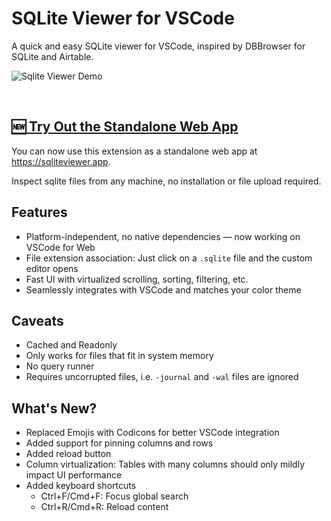 # SQLite Viewer for VSCode

A quick and easy SQLite viewer for VSCode, inspired by DBBrowser for SQLite and Airtable.

![Sqlite Viewer Demo](documentation/demo.gif)

<br/>

## [🆕 Try Out the Standalone Web App](https://sqliteviewer.app)

You can now use this extension as a standalone web app at <https://sqliteviewer.app>.

Inspect sqlite files from any machine, no installation or file upload required.

## Features
- Platform-independent, no native dependencies — now working on VSCode for Web
- File extension association: Just click on a `.sqlite` file and the custom editor opens
- Fast UI with virtualized scrolling, sorting, filtering, etc.
- Seamlessly integrates with VSCode and matches your color theme

## Caveats
- Cached and Readonly
- Only works for files that fit in system memory
- No query runner
- Requires uncorrupted files, i.e. `-journal` and `-wal` files are ignored

## What's New?
* Replaced Emojis with Codicons for better VSCode integration
* Added support for pinning columns and rows
* Added reload button 
* Column virtualization: Tables with many columns should only mildly impact UI performance
* Added keyboard shortcuts
  - Ctrl+F/Cmd+F: Focus global search
  - Ctrl+R/Cmd+R: Reload content

